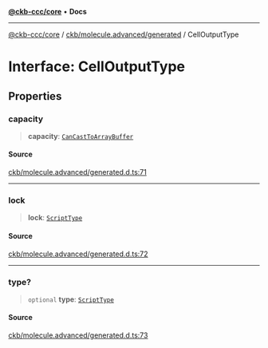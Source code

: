 [**@ckb-ccc/core**](README.md) • **Docs**

***

[@ckb-ccc/core](README.md) / [ckb/molecule.advanced/generated](ckb.molecule.advanced.generated.md) / CellOutputType

# Interface: CellOutputType

## Properties

### capacity

> **capacity**: [`CanCastToArrayBuffer`](ckb.molecule.advanced.generated.Type.CanCastToArrayBuffer.md)

#### Source

[ckb/molecule.advanced/generated.d.ts:71](https://github.com/SpectreMercury/ccc/blob/1b34760fdeb60ebebc0a7e641c12ef11dff1e7d0/packages/core/src/ckb/molecule.advanced/generated.d.ts#L71)

***

### lock

> **lock**: [`ScriptType`](ckb.molecule.advanced.generated.Interface.ScriptType.md)

#### Source

[ckb/molecule.advanced/generated.d.ts:72](https://github.com/SpectreMercury/ccc/blob/1b34760fdeb60ebebc0a7e641c12ef11dff1e7d0/packages/core/src/ckb/molecule.advanced/generated.d.ts#L72)

***

### type?

> `optional` **type**: [`ScriptType`](ckb.molecule.advanced.generated.Interface.ScriptType.md)

#### Source

[ckb/molecule.advanced/generated.d.ts:73](https://github.com/SpectreMercury/ccc/blob/1b34760fdeb60ebebc0a7e641c12ef11dff1e7d0/packages/core/src/ckb/molecule.advanced/generated.d.ts#L73)
